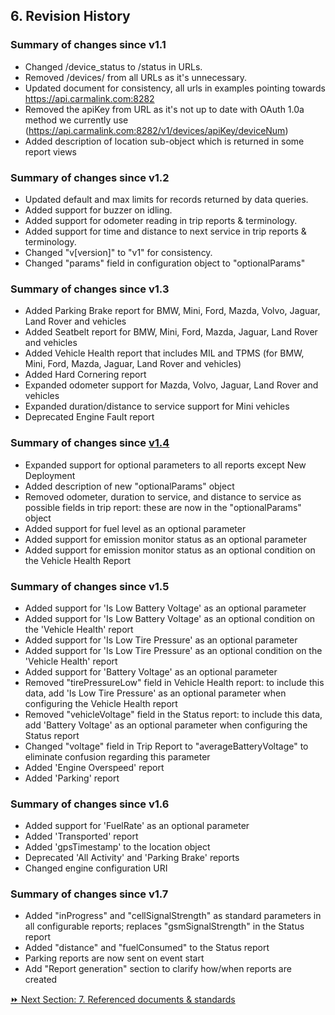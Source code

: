 ## 6. Revision History  

### Summary of changes since v1.1 
* Changed /device_status to /status in URLs.  
* Removed /devices/ from all URLs as it's unnecessary.  
* Updated document for consistency, all urls in examples pointing towards https://api.carmalink.com:8282  
* Removed the apiKey from URL as it's not up to date with OAuth 1.0a method we currently use (https://api.carmalink.com:8282/v1/devices/apiKey/deviceNum)  
* Added description of location sub-object which is returned in some report views  

### Summary of changes since v1.2  
* Updated default and max limits for records returned by data queries.  
* Added support for buzzer on idling.  
* Added support for odometer reading in trip reports & terminology.  
* Added support for time and distance to next service in trip reports & terminology.  
* Changed "v[version]" to "v1" for consistency.  
* Changed "params" field in configuration object to "optionalParams"  

### Summary of changes since v1.3  
* Added Parking Brake report for BMW, Mini, Ford, Mazda, Volvo, Jaguar, Land Rover and vehicles  
* Added Seatbelt report for BMW, Mini, Ford, Mazda, Jaguar, Land Rover and vehicles  
* Added Vehicle Health report that includes MIL and TPMS (for BMW, Mini, Ford, Mazda, Jaguar, Land Rover and vehicles)  
* Added Hard Cornering report  
* Expanded odometer support for Mazda, Volvo, Jaguar, Land Rover and vehicles  
* Expanded duration/distance to service support for Mini vehicles  
* Deprecated Engine Fault report  

### Summary of changes since [v1.4](https://github.com/CarmaSys/CarmaLinkAPI/tree/1.4") 
* Expanded support for optional parameters to all reports except New Deployment  
* Added description of new "optionalParams" object  
* Removed odometer, duration to service, and distance to service as possible fields in trip report: these are now in the "optionalParams" object  
* Added support for fuel level as an optional parameter  
* Added support for emission monitor status as an optional parameter  
* Added support for emission monitor status as an optional condition on the Vehicle Health Report  

### Summary of changes since v1.5  
* Added support for 'Is Low Battery Voltage' as an optional parameter  
* Added support for 'Is Low Battery Voltage' as an optional condition on the 'Vehicle Health' report  
* Added support for 'Is Low Tire Pressure' as an optional parameter  
* Added support for 'Is Low Tire Pressure' as an optional condition on the 'Vehicle Health' report  
* Added support for 'Battery Voltage' as an optional parameter  
* Removed "tirePressureLow" field in Vehicle Health report: to include this data, add 'Is Low Tire Pressure' as an optional parameter when configuring the Vehicle Health report  
* Removed "vehicleVoltage" field in the Status report: to include this data, add 'Battery Voltage' as an optional parameter when configuring the Status report  
* Changed "voltage" field in Trip Report to "averageBatteryVoltage" to eliminate confusion regarding this parameter  
* Added 'Engine Overspeed' report  
* Added 'Parking' report  

### Summary of changes since v1.6  
* Added support for 'FuelRate' as an optional parameter  
* Added 'Transported' report  
* Added 'gpsTimestamp' to the location object  
* Deprecated 'All Activity' and 'Parking Brake' reports  
* Changed engine configuration URI  

### Summary of changes since v1.7  
* Added "inProgress" and "cellSignalStrength" as standard parameters in all configurable reports; replaces "gsmSignalStrength" in the Status report  
* Added "distance" and "fuelConsumed" to the Status report  
* Parking reports are now sent on event start  
* Add "Report generation" section to clarify how/when reports are created  
 

[:fast_forward: Next Section: 7. Referenced documents & standards](/7referencedDocStand.md)
